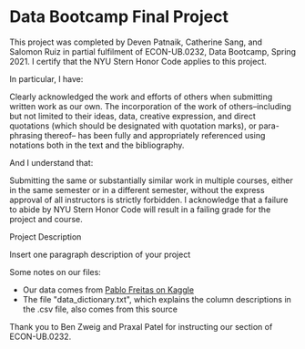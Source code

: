 # Data Bootcamp Final Project

This project was completed by Deven Patnaik, Catherine Sang, and Salomon Ruiz in partial fulfilment of ECON-UB.0232, Data Bootcamp, Spring 2021. I certify that the NYU Stern Honor Code applies to this project.

In particular, I have:

Clearly acknowledged the work and efforts of others when submitting written work as our own. The incorporation of the work of others–including but not limited to their ideas, data, creative expression, and direct quotations (which should be designated with quotation marks), or para-phrasing thereof– has been fully and appropriately referenced using notations both in the text and the bibliography.

And I understand that:

Submitting the same or substantially similar work in multiple courses, either in the same semester or in a different semester, without the express approval of all instructors is strictly forbidden. I acknowledge that a failure to abide by NYU Stern Honor Code will result in a failing grade for
the project and course.

Project Description

Insert one paragraph description of your project

Some notes on our files: 
* Our data comes from [Pablo Freitas on Kaggle](https://www.kaggle.com/pablohfreitas/all-premier-league-matches-20102021)
* The file "data_dictionary.txt", which explains the column descriptions in the .csv file, also comes from this source

Thank you to Ben Zweig and Praxal Patel for instructing our section of ECON-UB.0232.
